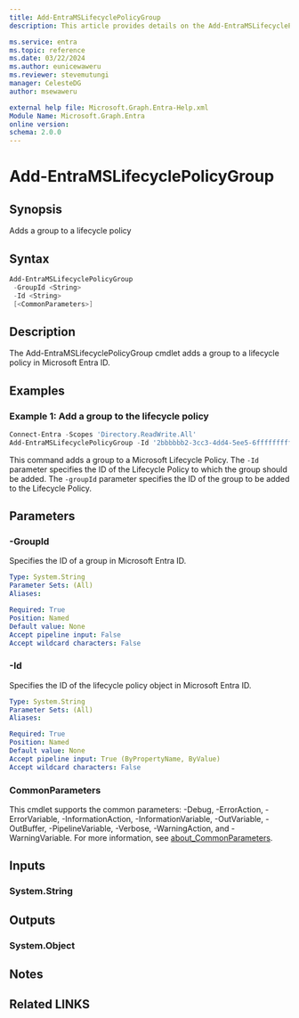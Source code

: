 ```yaml
---
title: Add-EntraMSLifecyclePolicyGroup
description: This article provides details on the Add-EntraMSLifecyclePolicyGroup command.

ms.service: entra
ms.topic: reference
ms.date: 03/22/2024
ms.author: eunicewaweru
ms.reviewer: stevemutungi
manager: CelesteDG
author: msewaweru

external help file: Microsoft.Graph.Entra-Help.xml
Module Name: Microsoft.Graph.Entra
online version:
schema: 2.0.0
---
```


# Add-EntraMSLifecyclePolicyGroup

## Synopsis

Adds a group to a lifecycle policy

## Syntax

```powershell
Add-EntraMSLifecyclePolicyGroup 
 -GroupId <String> 
 -Id <String> 
 [<CommonParameters>]
```

## Description

The Add-EntraMSLifecyclePolicyGroup cmdlet adds a group to a lifecycle policy in Microsoft Entra ID.

## Examples

### Example 1: Add a group to the lifecycle policy

```powershell
Connect-Entra -Scopes 'Directory.ReadWrite.All'
Add-EntraMSLifecyclePolicyGroup -Id '2bbbbbb2-3cc3-4dd4-5ee5-6ffffffffff6' -groupId 'hhhhhhhh-3333-5555-3333-qqqqqqqqqqqq'
```

This command adds a group to a Microsoft Lifecycle Policy. The `-Id` parameter specifies the ID of the Lifecycle Policy to which the group should be added. The `-groupId` parameter specifies the ID of the group to be added to the Lifecycle Policy.

## Parameters

### -GroupId

Specifies the ID of a group in Microsoft Entra ID.

```yaml
Type: System.String
Parameter Sets: (All)
Aliases:

Required: True
Position: Named
Default value: None
Accept pipeline input: False
Accept wildcard characters: False
```

### -Id

Specifies the ID of the lifecycle policy object in Microsoft Entra ID.

```yaml
Type: System.String
Parameter Sets: (All)
Aliases:

Required: True
Position: Named
Default value: None
Accept pipeline input: True (ByPropertyName, ByValue)
Accept wildcard characters: False
```

### CommonParameters

This cmdlet supports the common parameters: -Debug, -ErrorAction, -ErrorVariable, -InformationAction, -InformationVariable, -OutVariable, -OutBuffer, -PipelineVariable, -Verbose, -WarningAction, and -WarningVariable. For more information, see [about_CommonParameters](https://go.microsoft.com/fwlink/?LinkID=113216).

## Inputs

### System.String

## Outputs

### System.Object

## Notes

## Related LINKS
